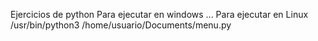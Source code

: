 Ejercicios de python
Para ejecutar en windows
  ...
Para ejecutar en Linux
  /usr/bin/python3 /home/usuario/Documents/menu.py
